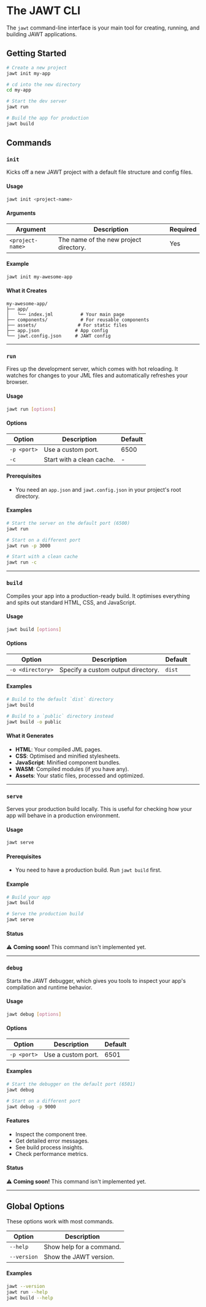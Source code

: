 # The JAWT CLI

The `jawt` command-line interface is your main tool for creating, running, and building JAWT applications.

## Getting Started

```bash
# Create a new project
jawt init my-app

# cd into the new directory
cd my-app

# Start the dev server
jawt run

# Build the app for production
jawt build
```

## Commands

### `init`

Kicks off a new JAWT project with a default file structure and config files.

#### Usage

```bash
jawt init <project-name>
```

#### Arguments

| Argument | Description | Required |
|----------|-------------|----------|
| `<project-name>` | The name of the new project directory. | Yes |

#### Example

```bash
jawt init my-awesome-app
```

#### What it Creates

```
my-awesome-app/
├── app/
│   └── index.jml          # Your main page
├── components/            # For reusable components
├── assets/               # For static files
├── app.json             # App config
└── jawt.config.json     # JAWT config
```

---

### `run`

Fires up the development server, which comes with hot reloading. It watches for changes to your JML files and automatically refreshes your browser.

#### Usage

```bash
jawt run [options]
```

#### Options

| Option | Description | Default |
|--------|-------------|---------|
| `-p <port>` | Use a custom port. | 6500 |
| `-c` | Start with a clean cache. | - |

#### Prerequisites

-   You need an `app.json` and `jawt.config.json` in your project's root directory.

#### Examples

```bash
# Start the server on the default port (6500)
jawt run

# Start on a different port
jawt run -p 3000

# Start with a clean cache
jawt run -c
```

---

### `build`

Compiles your app into a production-ready build. It optimises everything and spits out standard HTML, CSS, and JavaScript.

#### Usage

```bash
jawt build [options]
```

#### Options

| Option | Description | Default |
|--------|-------------|---------|
| `-o <directory>` | Specify a custom output directory. | `dist` |

#### Examples

```bash
# Build to the default `dist` directory
jawt build

# Build to a `public` directory instead
jawt build -o public
```

#### What it Generates

-   **HTML**: Your compiled JML pages.
-   **CSS**: Optimised and minified stylesheets.
-   **JavaScript**: Minified component bundles.
-   **WASM**: Compiled modules (if you have any).
-   **Assets**: Your static files, processed and optimized.

---

### `serve`

Serves your production build locally. This is useful for checking how your app will behave in a production environment.

#### Usage

```bash
jawt serve
```

#### Prerequisites

-   You need to have a production build. Run `jawt build` first.

#### Example

```bash
# Build your app
jawt build

# Serve the production build
jawt serve
```

#### Status

⚠️ **Coming soon!** This command isn't implemented yet.

---

### `debug`

Starts the JAWT debugger, which gives you tools to inspect your app's compilation and runtime behavior.

#### Usage

```bash
jawt debug [options]
```

#### Options

| Option | Description | Default |
|--------|-------------|---------|
| `-p <port>` | Use a custom port. | 6501 |

#### Examples

```bash
# Start the debugger on the default port (6501)
jawt debug

# Start on a different port
jawt debug -p 9000
```

#### Features

-   Inspect the component tree.
-   Get detailed error messages.
-   See build process insights.
-   Check performance metrics.

#### Status

⚠️ **Coming soon!** This command isn't implemented yet.

---

## Global Options

These options work with most commands.

| Option | Description |
|--------|-------------|
| `--help` | Show help for a command. |
| `--version` | Show the JAWT version. |

#### Examples

```bash
jawt --version
jawt run --help
jawt build --help
```